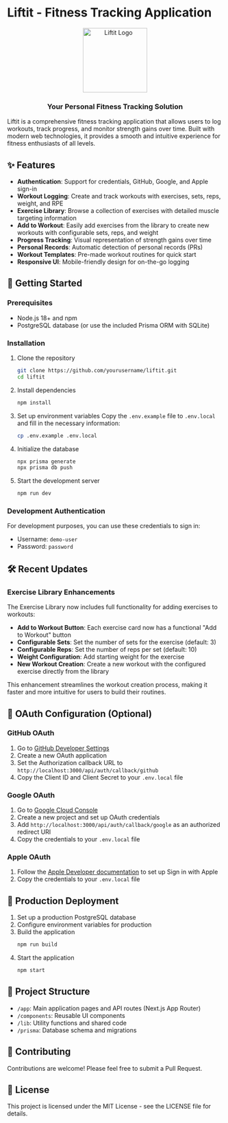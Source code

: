 # Liftit - Fitness Tracking Application

<div align="center">
  <img src="https://via.placeholder.com/150?text=Liftit" alt="Liftit Logo" width="150" height="150">
  <h3>Your Personal Fitness Tracking Solution</h3>
</div>

Liftit is a comprehensive fitness tracking application that allows users to log workouts, track progress, and monitor strength gains over time. Built with modern web technologies, it provides a smooth and intuitive experience for fitness enthusiasts of all levels.

## ✨ Features

- **Authentication**: Support for credentials, GitHub, Google, and Apple sign-in
- **Workout Logging**: Create and track workouts with exercises, sets, reps, weight, and RPE
- **Exercise Library**: Browse a collection of exercises with detailed muscle targeting information
- **Add to Workout**: Easily add exercises from the library to create new workouts with configurable sets, reps, and weight
- **Progress Tracking**: Visual representation of strength gains over time
- **Personal Records**: Automatic detection of personal records (PRs)
- **Workout Templates**: Pre-made workout routines for quick start
- **Responsive UI**: Mobile-friendly design for on-the-go logging

## 🚀 Getting Started

### Prerequisites

- Node.js 18+ and npm
- PostgreSQL database (or use the included Prisma ORM with SQLite)

### Installation

1. Clone the repository
   ```bash
   git clone https://github.com/yourusername/liftit.git
   cd liftit
   ```

2. Install dependencies
   ```bash
   npm install
   ```

3. Set up environment variables
   Copy the `.env.example` file to `.env.local` and fill in the necessary information:
   ```bash
   cp .env.example .env.local
   ```

4. Initialize the database
   ```bash
   npx prisma generate
   npx prisma db push
   ```

5. Start the development server
   ```bash
   npm run dev
   ```

### Development Authentication

For development purposes, you can use these credentials to sign in:
- Username: `demo-user`
- Password: `password`

## 🛠️ Recent Updates

### Exercise Library Enhancements

The Exercise Library now includes full functionality for adding exercises to workouts:

- **Add to Workout Button**: Each exercise card now has a functional "Add to Workout" button
- **Configurable Sets**: Set the number of sets for the exercise (default: 3)
- **Configurable Reps**: Set the number of reps per set (default: 10)
- **Weight Configuration**: Add starting weight for the exercise
- **New Workout Creation**: Create a new workout with the configured exercise directly from the library

This enhancement streamlines the workout creation process, making it faster and more intuitive for users to build their routines.

## 🔐 OAuth Configuration (Optional)

### GitHub OAuth
1. Go to [GitHub Developer Settings](https://github.com/settings/developers)
2. Create a new OAuth application
3. Set the Authorization callback URL to `http://localhost:3000/api/auth/callback/github`
4. Copy the Client ID and Client Secret to your `.env.local` file

### Google OAuth
1. Go to [Google Cloud Console](https://console.cloud.google.com/)
2. Create a new project and set up OAuth credentials
3. Add `http://localhost:3000/api/auth/callback/google` as an authorized redirect URI
4. Copy the credentials to your `.env.local` file

### Apple OAuth
1. Follow the [Apple Developer documentation](https://developer.apple.com/sign-in-with-apple/get-started/) to set up Sign in with Apple
2. Copy the credentials to your `.env.local` file

## 🚀 Production Deployment

1. Set up a production PostgreSQL database
2. Configure environment variables for production
3. Build the application
   ```bash
   npm run build
   ```
4. Start the application
   ```bash
   npm start
   ```

## 📁 Project Structure

- `/app`: Main application pages and API routes (Next.js App Router)
- `/components`: Reusable UI components
- `/lib`: Utility functions and shared code
- `/prisma`: Database schema and migrations

## 🤝 Contributing

Contributions are welcome! Please feel free to submit a Pull Request.

## 📄 License

This project is licensed under the MIT License - see the LICENSE file for details. 